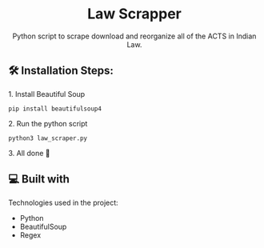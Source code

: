 <h1 align="center" id="title">Law Scrapper</h1>

<p id="description" align="center">Python script to scrape download and reorganize all of the ACTS in Indian Law.</p>

<h2>🛠️ Installation Steps:</h2>

<p>1. Install Beautiful Soup</p>

```
pip install beautifulsoup4
```

<p>2. Run the python script</p>

```
python3 law_scraper.py
```

<p>3. All done 🙌</p>

  
  
<h2>💻 Built with</h2>

Technologies used in the project:

*   Python
*   BeautifulSoup
*   Regex